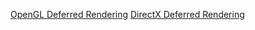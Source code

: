 [OpenGL Deferred Rendering](https://learnopengl.com/Advanced-Lighting/Deferred-Shading)
[DirectX Deferred Rendering](https://learn.microsoft.com/en-us/windows/win32/direct3d11/overviews-direct3d-11-render-multi-thread-render)
